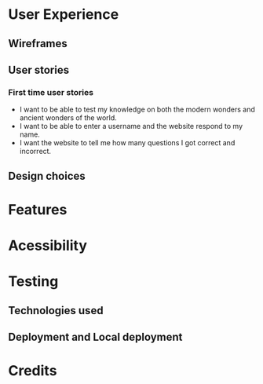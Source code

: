 # User Experience
## Wireframes
## User stories 
### First time user stories
* I want to be able to test my knowledge on both the modern wonders and ancient wonders of the world.
* I want to be able to enter a username and the website respond to my name.
* I want the website to tell me how many questions I got correct and incorrect.
## Design choices
# Features
# Acessibility
# Testing
## Technologies used
## Deployment and Local deployment
# Credits